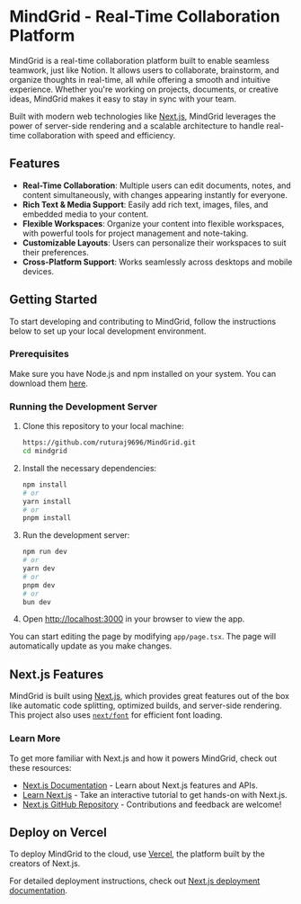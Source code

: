 # MindGrid - Real-Time Collaboration Platform

MindGrid is a real-time collaboration platform built to enable seamless teamwork, just like Notion. It allows users to collaborate, brainstorm, and organize thoughts in real-time, all while offering a smooth and intuitive experience. Whether you're working on projects, documents, or creative ideas, MindGrid makes it easy to stay in sync with your team. 

Built with modern web technologies like [Next.js](https://nextjs.org), MindGrid leverages the power of server-side rendering and a scalable architecture to handle real-time collaboration with speed and efficiency. 

## Features

- **Real-Time Collaboration**: Multiple users can edit documents, notes, and content simultaneously, with changes appearing instantly for everyone.
- **Rich Text & Media Support**: Easily add rich text, images, files, and embedded media to your content.
- **Flexible Workspaces**: Organize your content into flexible workspaces, with powerful tools for project management and note-taking.
- **Customizable Layouts**: Users can personalize their workspaces to suit their preferences.
- **Cross-Platform Support**: Works seamlessly across desktops and mobile devices.

## Getting Started

To start developing and contributing to MindGrid, follow the instructions below to set up your local development environment.

### Prerequisites

Make sure you have Node.js and npm installed on your system. You can download them [here](https://nodejs.org/).

### Running the Development Server

1. Clone this repository to your local machine:

    ```bash
    https://github.com/ruturaj9696/MindGrid.git
    cd mindgrid
    ```

2. Install the necessary dependencies:

    ```bash
    npm install
    # or
    yarn install
    # or
    pnpm install
    ```

3. Run the development server:

    ```bash
    npm run dev
    # or
    yarn dev
    # or
    pnpm dev
    # or
    bun dev
    ```

4. Open [http://localhost:3000](http://localhost:3000) in your browser to view the app.

You can start editing the page by modifying `app/page.tsx`. The page will automatically update as you make changes.

## Next.js Features

MindGrid is built using [Next.js](https://nextjs.org), which provides great features out of the box like automatic code splitting, optimized builds, and server-side rendering. This project also uses [`next/font`](https://nextjs.org/docs/app/building-your-application/optimizing/fonts) for efficient font loading.

### Learn More

To get more familiar with Next.js and how it powers MindGrid, check out these resources:

- [Next.js Documentation](https://nextjs.org/docs) - Learn about Next.js features and APIs.
- [Learn Next.js](https://nextjs.org/learn) - Take an interactive tutorial to get hands-on with Next.js.
- [Next.js GitHub Repository](https://github.com/vercel/next.js) - Contributions and feedback are welcome!

## Deploy on Vercel

To deploy MindGrid to the cloud, use [Vercel](https://vercel.com/new?utm_medium=default-template&filter=next.js&utm_source=create-next-app&utm_campaign=create-next-app-readme), the platform built by the creators of Next.js.

For detailed deployment instructions, check out [Next.js deployment documentation](https://nextjs.org/docs/app/building-your-application/deploying).

